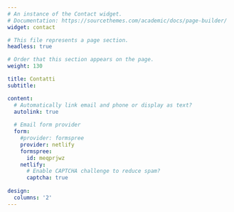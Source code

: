 ```yaml
---
# An instance of the Contact widget.
# Documentation: https://sourcethemes.com/academic/docs/page-builder/
widget: contact

# This file represents a page section.
headless: true

# Order that this section appears on the page.
weight: 130

title: Contatti
subtitle:

content:
  # Automatically link email and phone or display as text?
  autolink: true
  
  # Email form provider
  form:
    #provider: formspree
    provider: netlify
    formspree:
      id: meqprjwz
    netlify:
      # Enable CAPTCHA challenge to reduce spam?
      captcha: true
  
design:
  columns: '2'
---
```

